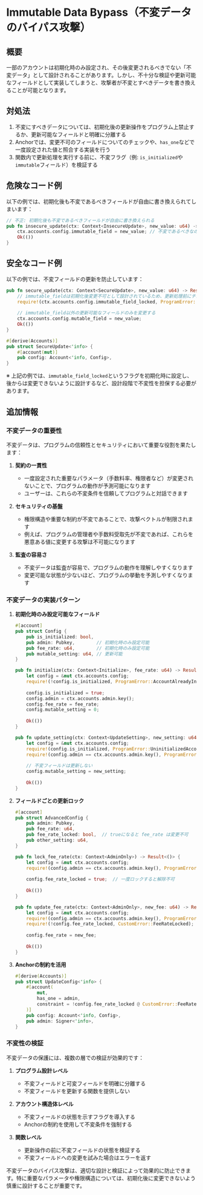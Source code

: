# Immutable Data Bypass（不変データのバイパス攻撃）

## 概要

一部のアカウントは初期化時のみ設定され、その後変更されるべきでない「不変データ」として設計されることがあります。しかし、不十分な検証や更新可能なフィールドとして実装してしまうと、攻撃者が不変とすべきデータを書き換えることが可能となります。

## 対処法

1. 不変にすべきデータについては、初期化後の更新操作をプログラム上禁止するか、更新可能なフィールドと明確に分離する
2. Anchorでは、変更不可のフィールドについてのチェックや、`has_one`などで一度設定された値と照合する実装を行う
3. 関数内で更新処理を実行する前に、不変フラグ（例: `is_initialized`や`immutable`フィールド）を検証する

## 危険なコード例

以下の例では、初期化後も不変であるべきフィールドが自由に書き換えられてしまいます：

```rust
// 不正: 初期化後も不変であるべきフィールドが自由に書き換えられる
pub fn insecure_update(ctx: Context<InsecureUpdate>, new_value: u64) -> Result<()> {
    ctx.accounts.config.immutable_field = new_value; // 不変であるべきなのに更新可能
    Ok(())
}
```

## 安全なコード例

以下の例では、不変フィールドの更新を防止しています：

```rust
pub fn secure_update(ctx: Context<SecureUpdate>, new_value: u64) -> Result<()> {
    // immutable_fieldは初期化後変更不可として設計されているため、更新処理前にチェックする
    require!(ctx.accounts.config.immutable_field_locked, ProgramError::InvalidArgument);
    
    // immutable_field以外の更新可能なフィールドのみを変更する
    ctx.accounts.config.mutable_field = new_value;
    Ok(())
}

#[derive(Accounts)]
pub struct SecureUpdate<'info> {
    #[account(mut)]
    pub config: Account<'info, Config>,
}
```

※ 上記の例では、`immutable_field_locked`というフラグを初期化時に設定し、後からは変更できないように設計するなど、設計段階で不変性を担保する必要があります。

## 追加情報

### 不変データの重要性

不変データは、プログラムの信頼性とセキュリティにおいて重要な役割を果たします：

1. **契約の一貫性**
   - 一度設定された重要なパラメータ（手数料率、権限者など）が変更されないことで、プログラムの動作が予測可能になります
   - ユーザーは、これらの不変条件を信頼してプログラムと対話できます

2. **セキュリティの基盤**
   - 権限構造や重要な制約が不変であることで、攻撃ベクトルが制限されます
   - 例えば、プログラムの管理者や手数料受取先が不変であれば、これらを悪意ある値に変更する攻撃は不可能になります

3. **監査の容易さ**
   - 不変データは監査が容易で、プログラムの動作を理解しやすくなります
   - 変更可能な状態が少ないほど、プログラムの挙動を予測しやすくなります

### 不変データの実装パターン

1. **初期化時のみ設定可能なフィールド**

   ```rust
   #[account]
   pub struct Config {
       pub is_initialized: bool,
       pub admin: Pubkey,        // 初期化時のみ設定可能
       pub fee_rate: u64,        // 初期化時のみ設定可能
       pub mutable_setting: u64, // 更新可能
   }
   
   pub fn initialize(ctx: Context<Initialize>, fee_rate: u64) -> Result<()> {
       let config = &mut ctx.accounts.config;
       require!(!config.is_initialized, ProgramError::AccountAlreadyInitialized);
       
       config.is_initialized = true;
       config.admin = ctx.accounts.admin.key();
       config.fee_rate = fee_rate;
       config.mutable_setting = 0;
       
       Ok(())
   }
   
   pub fn update_setting(ctx: Context<UpdateSetting>, new_setting: u64) -> Result<()> {
       let config = &mut ctx.accounts.config;
       require!(config.is_initialized, ProgramError::UninitializedAccount);
       require!(config.admin == ctx.accounts.admin.key(), ProgramError::InvalidAuthority);
       
       // 不変フィールドは更新しない
       config.mutable_setting = new_setting;
       
       Ok(())
   }
   ```

2. **フィールドごとの更新ロック**

   ```rust
   #[account]
   pub struct AdvancedConfig {
       pub admin: Pubkey,
       pub fee_rate: u64,
       pub fee_rate_locked: bool,  // trueになると fee_rate は変更不可
       pub other_setting: u64,
   }
   
   pub fn lock_fee_rate(ctx: Context<AdminOnly>) -> Result<()> {
       let config = &mut ctx.accounts.config;
       require!(config.admin == ctx.accounts.admin.key(), ProgramError::InvalidAuthority);
       
       config.fee_rate_locked = true;  // 一度ロックすると解除不可
       
       Ok(())
   }
   
   pub fn update_fee_rate(ctx: Context<AdminOnly>, new_fee: u64) -> Result<()> {
       let config = &mut ctx.accounts.config;
       require!(config.admin == ctx.accounts.admin.key(), ProgramError::InvalidAuthority);
       require!(!config.fee_rate_locked, CustomError::FeeRateLocked);
       
       config.fee_rate = new_fee;
       
       Ok(())
   }
   ```

3. **Anchorの制約を活用**

   ```rust
   #[derive(Accounts)]
   pub struct UpdateConfig<'info> {
       #[account(
           mut,
           has_one = admin,
           constraint = !config.fee_rate_locked @ CustomError::FeeRateLocked
       )]
       pub config: Account<'info, Config>,
       pub admin: Signer<'info>,
   }
   ```

### 不変性の検証

不変データの保護には、複数の層での検証が効果的です：

1. **プログラム設計レベル**
   - 不変フィールドと可変フィールドを明確に分離する
   - 不変フィールドを更新する関数を提供しない

2. **アカウント構造体レベル**
   - 不変フィールドの状態を示すフラグを導入する
   - Anchorの制約を使用して不変条件を強制する

3. **関数レベル**
   - 更新操作の前に不変フィールドの状態を検証する
   - 不変フィールドへの変更を試みた場合はエラーを返す

不変データのバイパス攻撃は、適切な設計と検証によって効果的に防止できます。特に重要なパラメータや権限構造については、初期化後に変更できないよう慎重に設計することが重要です。
